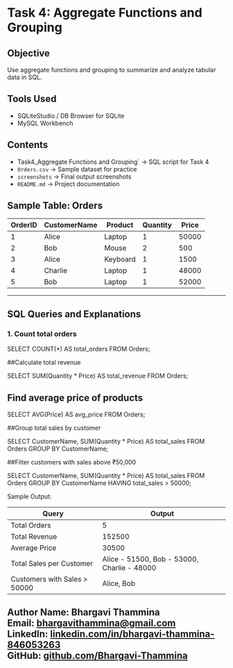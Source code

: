 # Task 4: Aggregate Functions and Grouping


## Objective
Use aggregate functions and grouping to summarize and analyze tabular data in SQL.

## Tools Used
- SQLiteStudio / DB Browser for SQLite
- MySQL Workbench

## Contents
- Task4_Aggregate Functions and Grouping` → SQL script for Task 4  
- `Orders.csv` → Sample dataset for practice  
- `screenshots` → Final output screenshots  
- `README.md` → Project documentation  



## Sample Table: Orders

| OrderID | CustomerName | Product   | Quantity | Price  |
|---------|--------------|-----------|----------|--------|
| 1       | Alice        | Laptop    | 1        | 50000  |
| 2       | Bob          | Mouse     | 2        | 500    |
| 3       | Alice        | Keyboard  | 1        | 1500   |
| 4       | Charlie      | Laptop    | 1        | 48000  |
| 5       | Bob          | Laptop    | 1        | 52000  |

---

## SQL Queries and Explanations

### 1. Count total orders

SELECT COUNT(*) AS total_orders FROM Orders;

##Calculate total revenue

SELECT SUM(Quantity * Price) AS total_revenue FROM Orders;

## Find average price of products

SELECT AVG(Price) AS avg_price FROM Orders;

##Group total sales by customer

SELECT CustomerName, SUM(Quantity * Price) AS total_sales
FROM Orders
GROUP BY CustomerName;

##Filter customers with sales above ₹50,000

SELECT CustomerName, SUM(Quantity * Price) AS total_sales
FROM Orders
GROUP BY CustomerName
HAVING total_sales > 50000;

Sample Output:

| Query                        | Output                                      |
| ---------------------------- | ------------------------------------------- |
| Total Orders                 | 5                                           |
| Total Revenue                | 152500                                      |
| Average Price                | 30500                                       |
| Total Sales per Customer     | Alice - 51500, Bob - 53000, Charlie - 48000 |
| Customers with Sales > 50000 | Alice, Bob                                  |

Author
**Name:** Bhargavi Thammina  
**Email:** bhargavithammina@gmail.com  
**LinkedIn:** [linkedin.com/in/bhargavi-thammina-846053263](https://linkedin.com/in/bhargavi-thammina-846053263)  
**GitHub:** [github.com/Bhargavi-Thammina](https://github.com/Bhargavi-Thammina)
---
